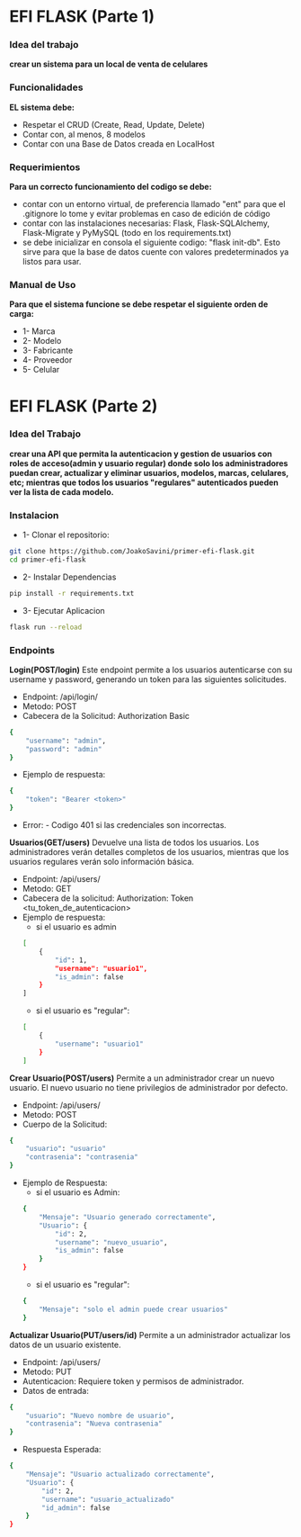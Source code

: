 # EFI FLASK (Parte 1)

### Idea del trabajo
__crear un sistema para un local de venta de celulares__ 

### Funcionalidades
__EL sistema debe:__
- Respetar el CRUD (Create, Read, Update, Delete)
- Contar con, al menos, 8 modelos
- Contar con una Base de Datos creada en LocalHost

### Requerimientos
__Para un correcto funcionamiento del codigo se debe:__
- contar con un entorno virtual, de preferencia llamado "ent" para que el .gitignore lo tome y evitar problemas en caso de edición de código
- contar con las instalaciones necesarias: Flask, Flask-SQLAlchemy, Flask-Migrate y PyMySQL (todo en los requirements.txt)
- se debe inicializar en consola el siguiente codigo: "flask init-db". Esto sirve para que la base de datos cuente con valores predeterminados ya listos para usar.

### Manual de Uso
__Para que el sistema funcione se debe respetar el siguiente orden de carga:__
- 1- Marca
- 2- Modelo
- 3- Fabricante
- 4- Proveedor
- 5- Celular

# EFI FLASK (Parte 2)

### Idea del Trabajo

__crear una API que permita la autenticacion y gestion de usuarios con roles de acceso(admin y usuario regular) donde solo los administradores puedan crear, actualizar y eliminar usuarios, modelos, marcas, celulares, etc; mientras que todos los usuarios "regulares" autenticados pueden ver la lista de cada modelo.__

### Instalacion

- 1- Clonar el repositorio:
```bash
git clone https://github.com/JoakoSavini/primer-efi-flask.git
cd primer-efi-flask
```
- 2- Instalar Dependencias
```bash
pip install -r requirements.txt
```
- 3- Ejecutar Aplicacion
```bash
flask run --reload
```
### Endpoints
__Login(POST/login)__
Este endpoint permite a los usuarios autenticarse con su username y password, generando un token para las siguientes solicitudes.
- Endpoint: /api/login/
- Metodo: POST
- Cabecera de la Solicitud: Authorization Basic
```bash
{
    "username": "admin",
    "password": "admin"
}
```
- Ejemplo de respuesta:
```bash
{
    "token": "Bearer <token>"
}
```
- Error: - Codigo 401 si las credenciales son incorrectas.

__Usuarios(GET/users)__
Devuelve una lista de todos los usuarios. Los administradores verán detalles completos de los usuarios, mientras que los usuarios regulares verán solo información básica.
- Endpoint: /api/users/
- Metodo: GET
- Cabecera de la solicitud: Authorization: Token <tu_token_de_autenticacion>
- Ejemplo de respuesta:
    - si el usuario es admin
    ```bash
    [
        {
            "id": 1,
            "username": "usuario1",
            "is_admin": false
        }
    ]
    ```
    - si el usuario es "regular":
    ```bash
    [
        {
            "username": "usuario1"
        }
    ]
    ```
__Crear Usuario(POST/users)__
Permite a un administrador crear un nuevo usuario. El nuevo usuario no tiene privilegios de administrador por defecto.
- Endpoint: /api/users/
- Metodo: POST
- Cuerpo de la Solicitud:
```bash
{
    "usuario": "usuario"
    "contrasenia": "contrasenia"
}
```
- Ejemplo de Respuesta:
    - si el usuario es Admin:
    ```bash
    {
        "Mensaje": "Usuario generado correctamente",
        "Usuario": {
            "id": 2,
            "username": "nuevo_usuario",
            "is_admin": false
        }
    }
    ```
    - si el usuario es "regular":
    ```bash
    {
        "Mensaje": "solo el admin puede crear usuarios"
    }    

__Actualizar Usuario(PUT/users/id)__
Permite a un administrador actualizar los datos de un usuario existente.
- Endpoint: /api/users/<id>
- Metodo: PUT
- Autenticacion: Requiere token y permisos de administrador.
- Datos de entrada:
```bash
{
    "usuario": "Nuevo nombre de usuario",
    "contrasenia": "Nueva contrasenia"
}
```
- Respuesta Esperada:
```bash
{
    "Mensaje": "Usuario actualizado correctamente",
    "Usuario": {
        "id": 2,
        "username": "usuario_actualizado"
        "id_admin": false
    }
}
```





